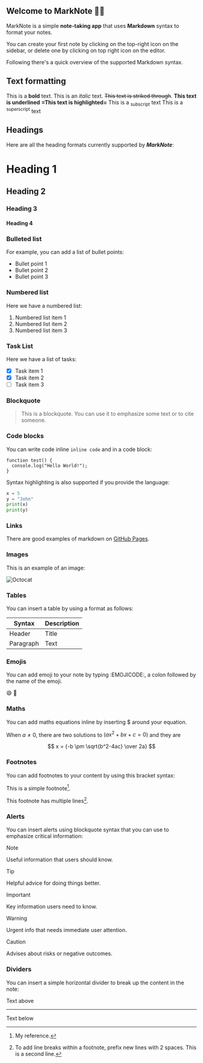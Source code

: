 ## Welcome to MarkNote 👋🏻

MarkNote is a simple **note-taking app** that uses **Markdown** syntax to format your notes.

You can create your first note by clicking on the top-right icon on the sidebar, or delete one by clicking on top right icon on the editor.

Following there's a quick overview of the supported Markdown syntax.

## Text formatting

This is a **bold** text.
This is an _italic_ text.
~~This text is striked through~~.
__This text is underlined__
**=This text is highlighted=**
This is a <sub>subscript</sub> text
This is a <sup>superscript</sup> text

## Headings

Here are all the heading formats currently supported by **_MarkNote_**:

# Heading 1

## Heading 2

### Heading 3

#### Heading 4

### Bulleted list

For example, you can add a list of bullet points:

- Bullet point 1
- Bullet point 2
- Bullet point 3

### Numbered list

Here we have a numbered list:

1. Numbered list item 1
2. Numbered list item 2
3. Numbered list item 3

### Task List

Here we have a list of tasks:

- [x] Task item 1
- [x] Task item 2
- [ ] Task item 3

### Blockquote

> This is a blockquote. You can use it to emphasize some text or to cite someone.

### Code blocks

You can write code inline `inline code` and in a code block:

```
function test() {
  console.log("Hello World!");
}
```

Syntax highlighting is also supported if you provide the language:

```python
x = 5
y = "John"
print(x)
print(y)
```

### Links

There are good examples of markdown on [GitHub Pages](https://pages.github.com/).

### Images

This is an example of an image: 

![Octocat](https://myoctocat.com/assets/images/base-octocat.svg)

### Tables

You can insert a table by using a format as follows:

| Syntax      | Description |
| ----------- | ----------- |
| Header      | Title       |
| Paragraph   | Text        |

### Emojis

You can add emoji to your note by typing :EMOJICODE:, a colon followed by the name of the emoji.

:smile: :rocket:

### Maths

You can add maths equations inline by inserting $ around your equation.

When $a \ne 0$, there are two solutions to $(ax^2 + bx + c = 0)$ and they are

$$ 
x = {-b \pm \sqrt{b^2-4ac} \over 2a} 
$$

### Footnotes

You can add footnotes to your content by using this bracket syntax:

This is a simple footnote[^1].

This footnote has multiple lines[^2].

[^1]: My reference.
[^2]: To add line breaks within a footnote, prefix new lines with 2 spaces.
  This is a second line.

### Alerts

You can insert alerts using blockquote syntax that you can use to emphasize critical information:

> [!NOTE]
> Useful information that users should know.

> [!TIP]
> Helpful advice for doing things better.

> [!IMPORTANT]
> Key information users need to know.

> [!WARNING]
> Urgent info that needs immediate user attention.

> [!CAUTION]
> Advises about risks or negative outcomes.

### Dividers

You can insert a simple horizontal divider to break up the content in the note:

Text above

---

Text below



